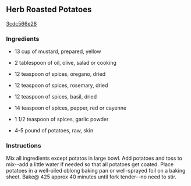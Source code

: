 ## Herb Roasted Potatoes

[3cdc566e28](http://www.food.com/recipe/herb-roasted-potatoes-30210)

### Ingredients

 - 13 cup of mustard, prepared, yellow

 - 2 tablespoon of oil, olive, salad or cooking

 - 12 teaspoon of spices, oregano, dried

 - 12 teaspoon of spices, rosemary, dried

 - 12 teaspoon of spices, basil, dried

 - 14 teaspoon of spices, pepper, red or cayenne

 - 1 1/2 teaspoon of spices, garlic powder

 - 4-5 pound of potatoes, raw, skin

### Instructions

Mix all ingredients except potatos in large bowl. Add potatoes and toss to mix--add a little water if needed so that all potatoes get coated. Place potatoes in a well-oiled oblong baking pan or well-sprayed foil on a baking sheet. Bake@ 425 approx 40 minutes until fork tender--no need to stir.